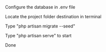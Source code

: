 Configure the database in .env file

Locate the project folder destination in terminal

Type "php artisan migrate --seed"

Type "php artisan serve" to start

Done
